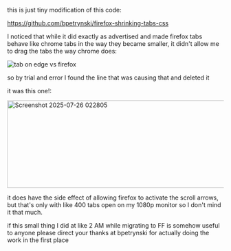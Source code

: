 this is just tiny modification of this code:

https://github.com/bpetrynski/firefox-shrinking-tabs-css 

I noticed that while it did exactly as advertised and made firefox tabs behave like chrome tabs in the way they became smaller, it didn't allow me to drag the tabs the way chrome does:

![tab on edge vs firefox](https://github.com/user-attachments/assets/12534b68-3120-434d-97ae-e23681e49b8a)


so by trial and error I found the line that was causing that and deleted it

it was this one!:

<img width="824" height="204" alt="Screenshot 2025-07-26 022805" src="https://github.com/user-attachments/assets/09d60428-c128-47fe-a8b1-440c391ae533" />


it does have the side effect of allowing firefox to activate the scroll arrows, but that's only with like 400 tabs open on my 1080p monitor so I don't mind it that much.

if this small thing I did at like 2 AM while migrating to FF is somehow useful to anyone please direct your thanks at bpetrynski for actually doing the work in the first place
